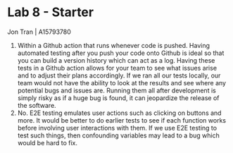 # Lab 8 - Starter
Jon Tran | A15793780
1. Within a Github action that runs whenever code is pushed. 
Having automated testing after you push your code onto Github is ideal so that you can build a version history which can act as a log. Having these tests in a Github action allows for your team to see what issues arise and to adjust their plans accordingly. If we ran all our tests locally, our team would not have the ability to look at the results and see where any potential bugs and issues are. Running them all after development is simply risky as if a huge bug is found, it can jeopardize the release of the software.
2. No. E2E testing emulates user actions such as clicking on buttons and more. It would be better to do earlier tests to see if each function works before involving user interactions with them. If we use E2E testing to test such things, then confounding variables may lead to a bug which would be hard to fix. 
